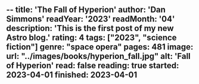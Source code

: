 --
title: 'The Fall of Hyperion'
author: 'Dan Simmons'
readYear: '2023'
readMonth: '04'
description: 'This is the first post of my new Astro blog.'
rating: 4
tags: ["2023", "science fiction"]
genre: "space opera"
pages: 481
image:
    url: "../images/books/hyperion_fall.jpg"
    alt: 'Fall of Hyperion'
read: false
reading: true
started: 2023-04-01
finished: 2023-04-01
---
